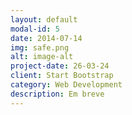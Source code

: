 ```yaml
---
layout: default
modal-id: 5
date: 2014-07-14
img: safe.png
alt: image-alt
project-date: 26-03-24
client: Start Bootstrap
category: Web Development
description: Em breve
---
```

